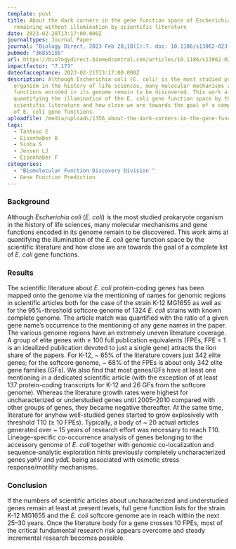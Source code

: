 ```yaml
---
template: post
title: About the dark corners in the gene function space of Escherichia coli
  remaining without illumination by scientific literature
date: 2023-02-28T13:17:00.000Z
journaltypes: Journal Paper
journal: "Biology Direct, 2023 Feb 28;18(1):7. doi: 10.1186/s13062-023-00362-0"
pubmed: "36855185"
url: https://biologydirect.biomedcentral.com/articles/10.1186/s13062-023-00362-0
impactfactor: "7.173"
dateofacceptance: 2023-02-21T13:17:00.000Z
description: Although Escherichia coli (E. coli) is the most studied prokaryote
  organism in the history of life sciences, many molecular mechanisms and gene
  functions encoded in its genome remain to be discovered. This work aims at
  quantifying the illumination of the E. coli gene function space by the
  scientific literature and how close we are towards the goal of a complete list
  of E. coli gene functions.
uploadfile: /media/uploads/1356_about-the-dark-corners-in-the-gene-function-space-of-escherichia-coli.pdf
tags:
  - Tantoso E
  - Eisenhaber B
  - Sinha S
  - Jensen LJ
  - Eisenhaber F
categories:
  - "Biomolecular Function Discovery Division "
  - Gene Function Prediction
---
```

<!--StartFragment-->

### Background

Although *Escherichia coli* (*E. coli*) is the most studied prokaryote organism in the history of life sciences, many molecular mechanisms and gene functions encoded in its genome remain to be discovered. This work aims at quantifying the illumination of the *E. coli* gene function space by the scientific literature and how close we are towards the goal of a complete list of *E. coli* gene functions.

### Results

The scientific literature about *E. coli* protein-coding genes has been mapped onto the genome via the mentioning of names for genomic regions in scientific articles both for the case of the strain K-12 MG1655 as well as for the 95%-threshold softcore genome of 1324 *E. coli* strains with known complete genome. The article match was quantified with the ratio of a given gene name’s occurrence to the mentioning of any gene names in the paper. The various genome regions have an extremely uneven literature coverage. A group of elite genes with ≥ 100 full publication equivalents (FPEs, FPE = 1 is an idealized publication devoted to just a single gene) attracts the lion share of the papers. For K-12, \~ 65% of the literature covers just 342 elite genes; for the softcore genome, \~ 68% of the FPEs is about only 342 elite gene families (GFs). We also find that most genes/GFs have at least one mentioning in a dedicated scientific article (with the exception of at least 137 protein-coding transcripts for K-12 and 26 GFs from the softcore genome). Whereas the literature growth rates were highest for uncharacterized or understudied genes until 2005–2010 compared with other groups of genes, they became negative thereafter. At the same time, literature for anyhow well-studied genes started to grow explosively with threshold T10 (≥ 10 FPEs). Typically, a body of \~ 20 actual articles generated over \~ 15 years of research effort was necessary to reach T10. Lineage-specific co-occurrence analysis of genes belonging to the accessory genome of *E. coli* together with genomic co-localization and sequence-analytic exploration hints previously completely uncharacterized genes *yahV* and *yddL* being associated with osmotic stress response/motility mechanisms.

### Conclusion

If the numbers of scientific articles about uncharacterized and understudied genes remain at least at present levels, full gene function lists for the strain K-12 MG1655 and the *E. coli* softcore genome are in reach within the next 25–30 years. Once the literature body for a gene crosses 10 FPEs, most of the critical fundamental research risk appears overcome and steady incremental research becomes possible.

<!--EndFragment-->